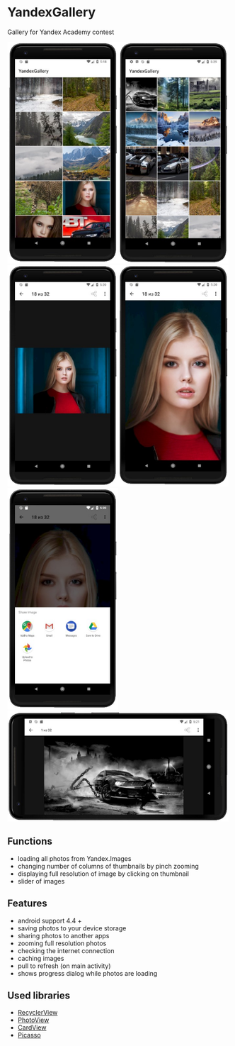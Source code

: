 # YandexGallery
Gallery for Yandex Academy contest

<img src="https://github.com/Abror96/YandexGallery/raw/master/Previews/Screen%201.jpg" width="250" height="500"/><img src="https://github.com/Abror96/YandexGallery/raw/master/Previews/Screen%206.jpg" width="250" height="500"/><img src="https://github.com/Abror96/YandexGallery/raw/master/Previews/Screen%202.jpg" width="250" height="500"/><img src="https://github.com/Abror96/YandexGallery/raw/master/Previews/Screen%203.jpg" width="250" height="500"/><img src="https://github.com/Abror96/YandexGallery/raw/master/Previews/Screen%204.jpg" width="250" height="500"/><img src="https://github.com/Abror96/YandexGallery/raw/master/Previews/Screen%205.jpg" width="500" height="250"/>

## Functions
* loading all photos from Yandex.Images
* changing number of columns of thumbnails by pinch zooming
* displaying full resolution of image by clicking on thumbnail
* slider of images

## Features
* android support 4.4 +
* saving photos to your device storage
* sharing photos to another apps
* zooming full resolution photos
* checking the internet connection
* caching images
* pull to refresh (on main activity)
* shows progress dialog while photos are loading

## Used libraries
* [RecyclerView](https://developer.android.com/reference/android/support/v7/widget/RecyclerView)
* [PhotoView](https://github.com/chrisbanes/PhotoView)
* [CardView](https://developer.android.com/reference/android/support/v7/widget/CardView)
* [Picasso](http://square.github.io/picasso/)
